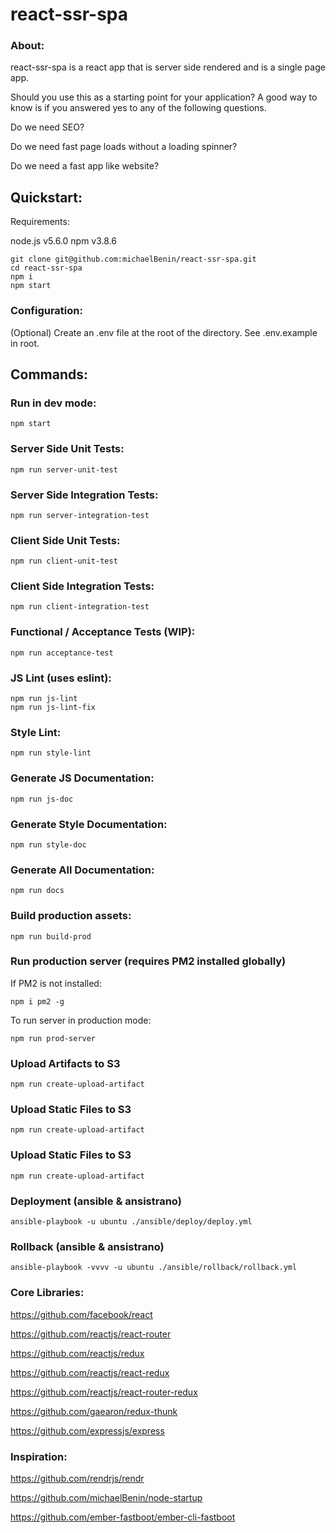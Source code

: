 # react-ssr-spa 

### About:

react-ssr-spa is a react app that is server side rendered and is a single page app. 

Should you use this as a starting point for your application? A good way to know is if you answered yes to any of the following questions. 
 
 Do we need SEO?

 Do we need fast page loads without a loading spinner?
 
 Do we need a fast app like website?

## Quickstart:

Requirements:

node.js v5.6.0
npm v3.8.6

````
git clone git@github.com:michaelBenin/react-ssr-spa.git
cd react-ssr-spa
npm i
npm start
````

### Configuration:

(Optional) Create an .env file at the root of the directory. See .env.example in root.

## Commands:

### Run in dev mode:

    npm start

### Server Side Unit Tests:

    npm run server-unit-test

### Server Side Integration Tests:

    npm run server-integration-test


### Client Side Unit Tests:

    npm run client-unit-test


### Client Side Integration Tests:

    npm run client-integration-test


### Functional / Acceptance Tests (WIP):

    npm run acceptance-test


### JS Lint (uses eslint):

    npm run js-lint
    npm run js-lint-fix


### Style Lint:

    npm run style-lint

### Generate JS Documentation:

    npm run js-doc
    
### Generate Style Documentation:

    npm run style-doc

### Generate All Documentation:

    npm run docs

### Build production assets:

    npm run build-prod

### Run production server (requires PM2 installed globally)

If PM2 is not installed:

    npm i pm2 -g

To run server in production mode:

    npm run prod-server

### Upload Artifacts to S3

    npm run create-upload-artifact

### Upload Static Files to S3

    npm run create-upload-artifact

### Upload Static Files to S3

    npm run create-upload-artifact

### Deployment (ansible & ansistrano)

    ansible-playbook -u ubuntu ./ansible/deploy/deploy.yml

### Rollback (ansible & ansistrano)

    ansible-playbook -vvvv -u ubuntu ./ansible/rollback/rollback.yml

### Core Libraries:

https://github.com/facebook/react

https://github.com/reactjs/react-router

https://github.com/reactjs/redux

https://github.com/reactjs/react-redux

https://github.com/reactjs/react-router-redux

https://github.com/gaearon/redux-thunk

https://github.com/expressjs/express

### Inspiration: 

https://github.com/rendrjs/rendr

https://github.com/michaelBenin/node-startup

https://github.com/ember-fastboot/ember-cli-fastboot

